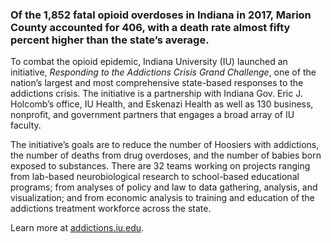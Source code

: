 ### **Of the 1,852 fatal opioid overdoses in Indiana in 2017, Marion County accounted for 406, with a death rate almost fifty percent higher than the state’s average.**
  

To combat the opioid epidemic, Indiana University (IU) launched an initiative, *Responding to the Addictions Crisis Grand Challenge*, one of the nation’s largest and most comprehensive state-based responses to the addictions crisis. The initiative is a partnership with Indiana Gov. Eric J. Holcomb’s office, IU Health, and Eskenazi Health as well as 130 business, nonprofit, and government partners that engages a broad array of IU faculty.

The initiative’s goals are to reduce the number of Hoosiers with addictions, the number of deaths from drug overdoses, and the number of babies born exposed to substances. There are 32 teams working on projects ranging from lab-based neurobiological research to school-based educational programs; from analyses of policy and law to data gathering, analysis, and visualization; and from economic analysis to training and education of the addictions treatment workforce across the state.

Learn more at [addictions.iu.edu](https://addictions.iu.edu).
